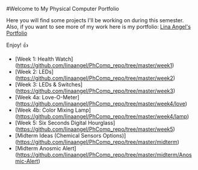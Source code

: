 #Welcome to My Physical Computer Portfolio

Here you will find some projects I'll be working on during this semester.
Also, if you want to see more of my work here is my portfolio: [Lina Angel's Portfolio](http://linaangel.com/index.php/en/)

Enjoy! :+1:

* [Week 1: Health Watch] (https://github.com/linaangel/PhComp_repo/tree/master/week1)
* [Week 2: LEDs] (https://github.com/linaangel/PhComp_repo/tree/master/week2)
* [Week 3: LEDs & Switches] (https://github.com/linaangel/PhComp_repo/tree/master/week3)
* [Week 4a: Love-O-Meter] (https://github.com/linaangel/PhComp_repo/tree/master/week4/love)
* [Week 4b: Color Mixing Lamp] (https://github.com/linaangel/PhComp_repo/tree/master/week4/lamp)
* [Week 5: Six Seconds Digital Hourglass] (https://github.com/linaangel/PhComp_repo/tree/master/week5)
* [Midterm Ideas (Chemical Sensors Options)] (https://github.com/linaangel/PhComp_repo/tree/master/midterm)
* [Midterm Anosmic Alert] (https://github.com/linaangel/PhComp_repo/tree/master/midterm/Anosmic-Alert)
